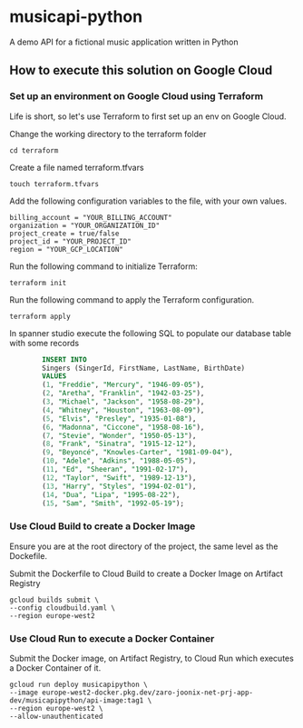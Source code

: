 # musicapi-python
A demo API for a fictional music application written in Python

## How to execute this solution on Google Cloud

### Set up an environment on Google Cloud using Terraform

Life is short, so let's use Terraform to first set up an env on Google Cloud.

Change the working directory to the terraform folder

```shell
cd terraform
```

Create a file named terraform.tfvars

```shell
touch terraform.tfvars
```

Add the following configuration variables to the file, with your own values.

```shell
billing_account = "YOUR_BILLING_ACCOUNT"
organization = "YOUR_ORGANIZATION_ID"
project_create = true/false
project_id = "YOUR_PROJECT_ID"
region = "YOUR_GCP_LOCATION"
```

Run the following command to initialize Terraform:
```shell
terraform init
```

Run the following command to apply the Terraform configuration.
```shell
terraform apply
```

In spanner studio execute the following SQL to populate our database table with some records
```sql
        INSERT INTO 
        Singers (SingerId, FirstName, LastName, BirthDate) 
        VALUES 
        (1, "Freddie", "Mercury", "1946-09-05"),
        (2, "Aretha", "Franklin", "1942-03-25"),
        (3, "Michael", "Jackson", "1958-08-29"),
        (4, "Whitney", "Houston", "1963-08-09"),
        (5, "Elvis", "Presley", "1935-01-08"),
        (6, "Madonna", "Ciccone", "1958-08-16"),
        (7, "Stevie", "Wonder", "1950-05-13"),
        (8, "Frank", "Sinatra", "1915-12-12"),
        (9, "Beyoncé", "Knowles-Carter", "1981-09-04"),
        (10, "Adele", "Adkins", "1988-05-05"),
        (11, "Ed", "Sheeran", "1991-02-17"),
        (12, "Taylor", "Swift", "1989-12-13"),
        (13, "Harry", "Styles", "1994-02-01"),
        (14, "Dua", "Lipa", "1995-08-22"),
        (15, "Sam", "Smith", "1992-05-19");
```

### Use Cloud Build to create a Docker Image

Ensure you are at the root directory of the project, the same level as the Dockefile.

Submit the Dockerfile to Cloud Build to create a Docker Image on Artifact Registry

```shell
gcloud builds submit \
--config cloudbuild.yaml \
--region europe-west2
```

### Use Cloud Run to execute a Docker Container

Submit the Docker image, on Artifact Registry, to Cloud Run which executes a Docker Container of it.

```shell
gcloud run deploy musicapipython \
--image europe-west2-docker.pkg.dev/zaro-joonix-net-prj-app-dev/musicapipython/api-image:tag1 \
--region europe-west2 \
--allow-unauthenticated
```
